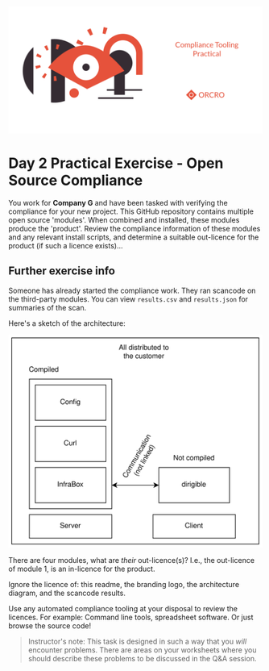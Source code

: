![Practical exercise branding](compliance-tooling-practical.png)

# Day 2 Practical Exercise - Open Source Compliance

You work for **Company G** and have been tasked with verifying the compliance for your new project. This GitHub repository contains multiple open source 'modules'. When combined and installed, these modules produce the 'product'. Review the compliance information of these modules and any relevant install scripts, and determine a suitable out-licence for the product (if such a licence exists)...

## Further exercise info

Someone has already started the compliance work. They ran scancode on the third-party modules. You can view `results.csv` and `results.json` for summaries of the scan.

Here's a sketch of the architecture:

![Architecture Diagram](architecture.png)

There are four modules, what are *their* out-licence(s)? I.e., the out-licence of module 1, is an in-licence for the product.

Ignore the licence of: this readme, the branding logo, the architecture diagram, and the scancode results. 

Use any automated compliance tooling at your disposal to review the licences. For example: Command line tools, spreadsheet software. Or just browse the source code!

> Instructor's note: This task is designed in such a way that you *will* encounter problems. There are areas on your worksheets where you should describe these problems to be discussed in the Q&A session.

